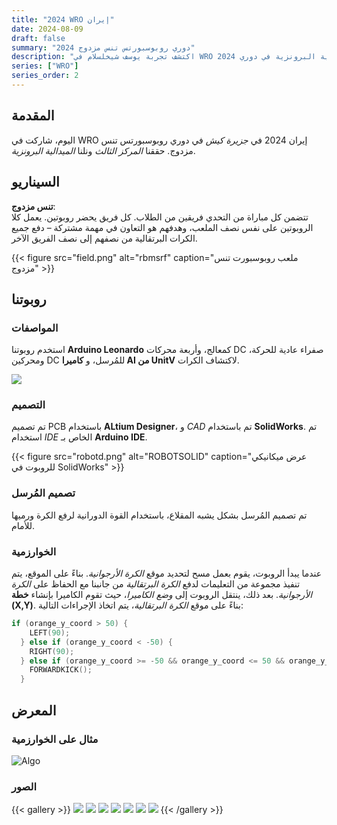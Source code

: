 ```yaml
---
title: "2024 WRO إيران"
date: 2024-08-09
draft: false
summary: "دوري روبوسبورتس تنس مزدوج 2024"
description: "اكتشف تجربة يوسف شيخلسلام في WRO 2024 في جزيرة كيش، حيث فاز فريقه بالميدالية البرونزية في دوري RoboSports Double Tennis. اقرأ عن رحلتهم وتحدياتهم ونجاحهم في أحد أكثر مسابقات الروبوتات إثارة."
series: ["WRO"]
series_order: 2
---
```


## المقدمة
اليوم، شاركت في WRO إيران 2024 في *جزيرة كيش* في دوري روبوسبورتس تنس مزدوج. حققنا *المركز الثالث* ونلنا *الميدالية البرونزية*.

## السيناريو
**تنس مزدوج**:  
تتضمن كل مباراة من التحدي فريقين من الطلاب. كل فريق يحضر روبوتين. يعمل كلا الروبوتين على نفس نصف الملعب، وهدفهم هو التعاون في مهمة مشتركة – دفع جميع الكرات البرتقالية من نصفهم إلى نصف الفريق الآخر.

{{< figure
    src="field.png"
    alt="rbmsrf"
    caption="ملعب روبوسبورت تنس مزدوج"
    >}}

## روبوتنا
### المواصفات  
استخدم روبوتنا **Arduino Leonardo** كمعالج، وأربعة محركات DC صفراء عادية للحركة، ومحركين DC للمُرسل، و **كاميرا AI من UnitV** لاكتشاف الكرات.

<img class="thumbnailshadow" src="unitv.png">

### التصميم  
تم تصميم PCB باستخدام **ALtium Designer**، و *CAD* تم باستخدام **SolidWorks**. تم استخدام *IDE* الخاص بـ **Arduino IDE**.

{{< figure
    src="robotd.png"
    alt="ROBOTSOLID"
    caption="عرض ميكانيكي للروبوت في SolidWorks"
    >}}

### تصميم المُرسل  
تم تصميم المُرسل بشكل يشبه المقلاع، باستخدام القوة الدورانية لرفع الكرة ورميها للأمام.

### الخوارزمية  
عندما يبدأ الروبوت، يقوم بعمل مسح لتحديد موقع *الكرة الأرجوانية*. بناءً على الموقع، يتم تنفيذ مجموعة من التعليمات لدفع *الكرة البرتقالية* من جانبنا مع الحفاظ على *الكرة الأرجوانية*. بعد ذلك، ينتقل الروبوت إلى *وضع الكاميرا*، حيث تقوم الكاميرا بإنشاء **خطة (X,Y)**. بناءً على موقع *الكرة البرتقالية*، يتم اتخاذ الإجراءات التالية:

```C
if (orange_y_coord > 50) {
    LEFT(90);
  } else if (orange_y_coord < -50) {
    RIGHT(90);
  } else if (orange_y_coord >= -50 && orange_y_coord <= 50 && orange_y_coord !=0) {
    FORWARDKICK();
  }
```


## المعرض

### مثال على الخوارزمية
![Algo](algo.gif)


### الصور
{{< gallery >}}
  <img src="upme.jpg" class="grid-w33" />
  <img src="memedal.jpg" class="grid-w33" />
  <img src="gp.jpg" class="grid-w33" />
  <img src="post.jpg" class="grid-w33" />
  <img src="meupag.jpg"  class="grid-w33" />
  <img src="sideme.jpg" class="grid-w33" />
  <img src="frontme.jpg" class="grid-w33" />
{{< /gallery >}}

